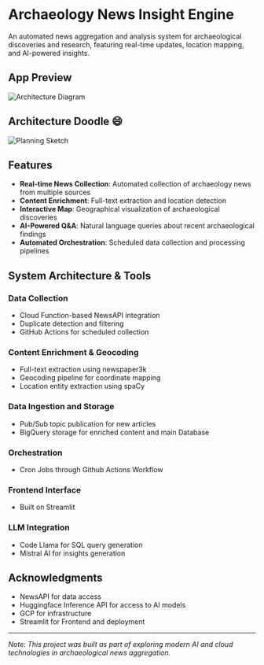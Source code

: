 # Archaeology News Insight Engine

An automated news aggregation and analysis system for archaeological discoveries and research, featuring real-time updates, location mapping, and AI-powered insights.

## App Preview
![Architecture Diagram](https://github.com/user-attachments/assets/9e2402d3-0f35-49b3-bc25-85287cf31c01)

## Architecture Doodle 😄
![Planning Sketch](https://github.com/user-attachments/assets/0a28319b-4cc8-4502-82ac-34aedf15602e)

## Features

* **Real-time News Collection**: Automated collection of archaeology news from multiple sources
* **Content Enrichment**: Full-text extraction and location detection
* **Interactive Map**: Geographical visualization of archaeological discoveries
* **AI-Powered Q&A**: Natural language queries about recent archaeological findings
* **Automated Orchestration**: Scheduled data collection and processing pipelines

## System Architecture & Tools

### Data Collection 
* Cloud Function-based NewsAPI integration
* Duplicate detection and filtering
* GitHub Actions for scheduled collection

### Content Enrichment & Geocoding
* Full-text extraction using newspaper3k
* Geocoding pipeline for coordinate mapping
* Location entity extraction using spaCy

### Data Ingestion and Storage
* Pub/Sub topic publication for new articles
* BigQuery storage for enriched content and main Database

### Orchestration 
* Cron Jobs through Github Actions Workflow

### Frontend Interface
* Built on Streamlit

### LLM Integration
* Code Llama for SQL query generation
* Mistral AI for insights generation

## Acknowledgments

* NewsAPI for data access
* Huggingface Inference API for access to AI models
* GCP for infrastructure
* Streamlit for Frontend and deployment

---
*Note: This project was built as part of exploring modern AI and cloud technologies in archaeological news aggregation.*
